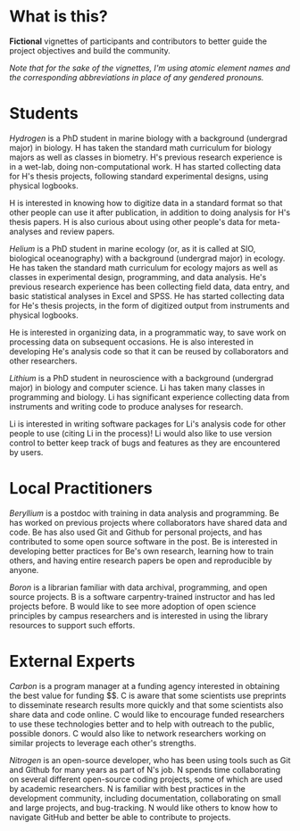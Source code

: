 # What is this?

**Fictional** vignettes of participants and contributors to better guide the project objectives and build the community.

*Note that for the sake of the vignettes, I'm using atomic element names and the corresponding abbreviations in place of any gendered pronouns.*

# Students

*Hydrogen* is a PhD student in marine biology with a background (undergrad major) in biology. H has taken the standard math curriculum for biology majors as well as classes in biometry. H's previous research experience is in a wet-lab, doing non-computational work. H has started collecting data for H's thesis projects, following standard experimental designs, using physical logbooks.

H is interested in knowing how to digitize data in a standard format so that other people can use it after publication, in addition to doing analysis for H's thesis papers. H is also curious about using other people's data for meta-analyses and review papers.

*Helium* is a PhD student in marine ecology (or, as it is called at SIO, biological oceanography) with a background (undergrad major) in ecology. He has taken the standard math curriculum for ecology majors as well as classes in experimental design, programming, and data analysis. He's previous research experience has been collecting field data, data entry, and basic statistical analyses in Excel and SPSS. He has started collecting data for He's thesis projects, in the form of digitized output from instruments and physical logbooks.

He is interested in organizing data, in a programmatic way, to save work on processing data on subsequent occasions. He is also interested in developing He's analysis code so that it can be reused by collaborators and other researchers.

*Lithium* is a PhD student in neuroscience with a background (undergrad major) in biology and computer science. Li has taken many classes in programming and biology. Li has significant experience collecting data from instruments and writing code to produce analyses for research.

Li is interested in writing software packages for Li's analysis code for other people to use (citing Li in the process)! Li would also like to use version control to better keep track of bugs and features as they are encountered by users.

# Local Practitioners

*Beryllium* is a postdoc with training in data analysis and programming. Be has worked on previous projects where collaborators have shared data and code. Be has also used Git and Github for personal projects, and has contributed to some open source software in the post. Be is interested in developing better practices for Be's own research, learning how to train others, and having entire research papers be open and reproducible by anyone.

*Boron* is a librarian familiar with data archival, programming, and open source projects. B is a software carpentry-trained instructor and has led projects before. B would like to see more adoption of open science principles by campus researchers and is interested in using the library resources to support such efforts.

# External Experts

*Carbon* is a program manager at a funding agency interested in obtaining the best value for funding \$\$. C is aware that some scientists use preprints to disseminate research results more quickly and that some scientists also share data and code online. C would like to encourage funded researchers to use these technologies better and to help with outreach to the public, possible donors. C would also like to network researchers working on similar projects to leverage each other's strengths.

*Nitrogen* is an open-source developer, who has been using tools such as Git and Github for many years as part of N's job. N spends time collaborating on several different open-source coding projects, some of which are used by academic researchers. N is familiar with best practices in the development community, including documentation, collaborating on small and large projects, and bug-tracking. N would like others to know how to navigate GitHub and better be able to contribute to projects.

